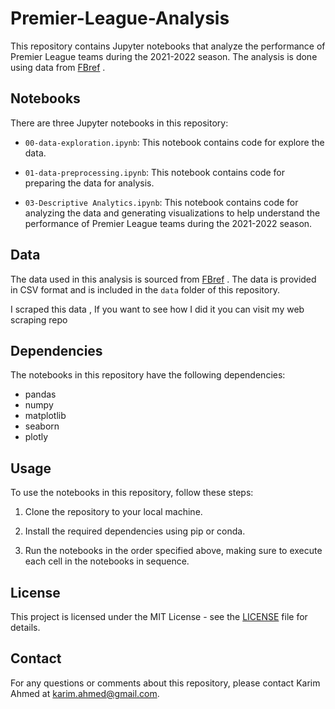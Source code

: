 ﻿# Premier-League-Analysis


This repository contains Jupyter notebooks that analyze the performance of Premier League teams during the 2021-2022 season. The analysis is done using data from [FBref](https://fbref.com/en/comps/9/Premier-League-Stats) .

## Notebooks

There are three Jupyter notebooks in this repository:

- `00-data-exploration.ipynb`: This notebook contains code for explore the data.

- `01-data-preprocessing.ipynb`: This notebook contains code for preparing the data for analysis.

- `03-Descriptive Analytics.ipynb`: This notebook contains code for analyzing the data and generating visualizations to help understand the performance of Premier League teams during the 2021-2022 season.


## Data

The data used in this analysis is sourced from [FBref](https://fbref.com/en/comps/9/Premier-League-Stats) . The data is provided in CSV format and is included in the `data` folder of this repository. 

I scraped this data , If you want to see how I did it you can visit my web scraping repo 

## Dependencies

The notebooks in this repository have the following dependencies:

- pandas
- numpy
- matplotlib
- seaborn
- plotly

## Usage

To use the notebooks in this repository, follow these steps:

1. Clone the repository to your local machine.

2. Install the required dependencies using pip or conda.

3. Run the notebooks in the order specified above, making sure to execute each cell in the notebooks in sequence.

## License

This project is licensed under the MIT License - see the [LICENSE](LICENSE) file for details.

## Contact

For any questions or comments about this repository, please contact Karim Ahmed at karim.ahmed@gmail.com.
